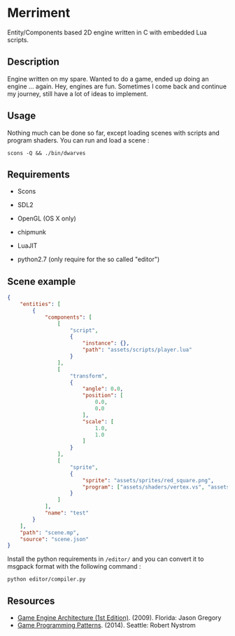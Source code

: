 # Merriment

Entity/Components based 2D engine written in C with embedded Lua scripts.

## Description

Engine written on my spare. Wanted to do a game, ended up doing an engine ... again. Hey, engines are fun.
Sometimes I come back and continue my journey, still have a lot of ideas to implement.

## Usage

Nothing much can be done so far, except loading scenes with scripts and program shaders.
You can run and load a scene :

```
scons -Q && ./bin/dwarves
```

## Requirements

- Scons
- SDL2
- OpenGL (OS X only)
- chipmunk
- LuaJIT

- python2.7 (only require for the so called "editor")

## Scene example

```json
{
    "entities": [
        {
            "components": [
                [
                    "script",
                    {
                        "instance": {},
                        "path": "assets/scripts/player.lua"
                    }
                ],
                [
                    "transform",
                    {
                        "angle": 0.0,
                        "position": [
                            0.0,
                            0.0
                        ],
                        "scale": [
                            1.0,
                            1.0
                        ]
                    }
                ],
                [
                    "sprite",
                    {
                        "sprite": "assets/sprites/red_square.png",
                        "program": ["assets/shaders/vertex.vs", "assets/shaders/fragment.fs"]
                    }
                ]
            ],
            "name": "test"
        }
    ],
    "path": "scene.mp",
    "source": "scene.json"
}
```

Install the python requirements in `/editor/` and you can convert it to msgpack format with the following command :

```
python editor/compiler.py
```

## Resources

- [Game Engine Architecture (1st Edition)](http://www.amazon.com/Game-Engine-Architecture-Jason-Gregory/dp/1568814135/). (2009). Florida: Jason Gregory
- [Game Programming Patterns](http://gameprogrammingpatterns.com/). (2014). Seattle: Robert Nystrom
